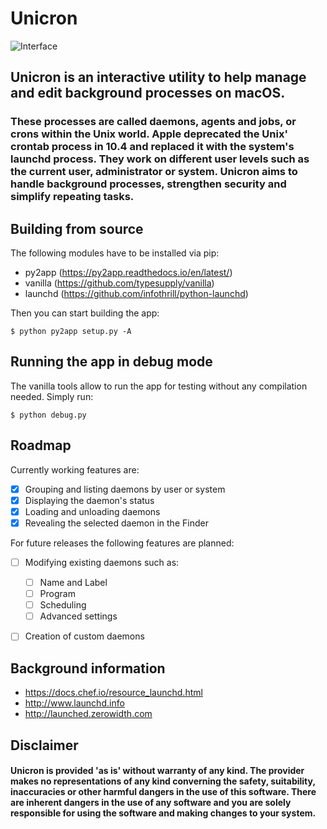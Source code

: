 # Unicron

![Interface](https://raw.githubusercontent.com/form-follows-function/unicron/master/.jpg)


## Unicron is an interactive utility to help manage and edit background processes on macOS. 

### These processes are called daemons, agents and jobs, or crons within the Unix world. Apple deprecated the Unix' crontab process in 10.4 and replaced it with the system's launchd process. They work on different user levels such as the current user, administrator or system. Unicron aims to handle background processes, strengthen security and simplify repeating tasks.



## Building from source

The following modules have to be installed via pip:

- py2app    (https://py2app.readthedocs.io/en/latest/)
- vanilla   (https://github.com/typesupply/vanilla)
- launchd   (https://github.com/infothrill/python-launchd)

Then you can start building the app:

`$ python py2app setup.py -A`



## Running the app in debug mode

The vanilla tools allow to run the app for testing without any compilation needed. Simply run:

`$ python debug.py`



## Roadmap

Currently working features are:

- [x] Grouping and listing daemons by user or system
- [x] Displaying the daemon's status
- [x] Loading and unloading daemons
- [x] Revealing the selected daemon in the Finder

For future releases the following features are planned:

- [ ] Modifying existing daemons such as:
  - [ ] Name and Label
  - [ ] Program
  - [ ] Scheduling
  - [ ] Advanced settings
- [ ] Creation of custom daemons



## Background information

- https://docs.chef.io/resource_launchd.html
- http://www.launchd.info
- http://launched.zerowidth.com



## Disclaimer

#### Unicron is provided 'as is' without warranty of any kind. The provider makes no representations of any kind converning the safety, suitability, inaccuracies or other harmful dangers in the use of this software. There are inherent dangers in the use of any software and you are solely responsible for using the software and making changes to your system.

